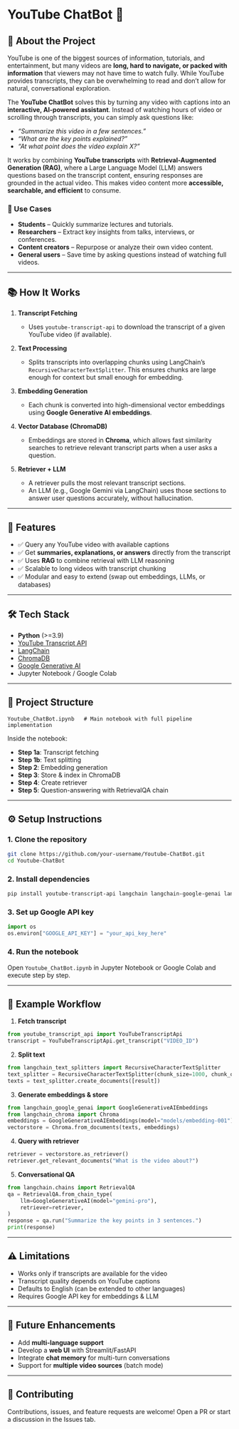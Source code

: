 # YouTube ChatBot 🤖

## 🔎 About the Project

YouTube is one of the biggest sources of information, tutorials, and entertainment, but many videos are **long, hard to navigate, or packed with information** that viewers may not have time to watch fully. While YouTube provides transcripts, they can be overwhelming to read and don’t allow for natural, conversational exploration.

The **YouTube ChatBot** solves this by turning any video with captions into an **interactive, AI-powered assistant**. Instead of watching hours of video or scrolling through transcripts, you can simply ask questions like:

* *“Summarize this video in a few sentences.”*
* *“What are the key points explained?”*
* *“At what point does the video explain X?”*

It works by combining **YouTube transcripts** with **Retrieval-Augmented Generation (RAG)**, where a Large Language Model (LLM) answers questions based on the transcript content, ensuring responses are grounded in the actual video. This makes video content more **accessible, searchable, and efficient** to consume.

### 🎯 Use Cases

* **Students** – Quickly summarize lectures and tutorials.
* **Researchers** – Extract key insights from talks, interviews, or conferences.
* **Content creators** – Repurpose or analyze their own video content.
* **General users** – Save time by asking questions instead of watching full videos.

---

## 📚 How It Works

1. **Transcript Fetching**

   * Uses `youtube-transcript-api` to download the transcript of a given YouTube video (if available).

2. **Text Processing**

   * Splits transcripts into overlapping chunks using LangChain’s `RecursiveCharacterTextSplitter`. This ensures chunks are large enough for context but small enough for embedding.

3. **Embedding Generation**

   * Each chunk is converted into high-dimensional vector embeddings using **Google Generative AI embeddings**.

4. **Vector Database (ChromaDB)**

   * Embeddings are stored in **Chroma**, which allows fast similarity searches to retrieve relevant transcript parts when a user asks a question.

5. **Retriever + LLM**

   * A retriever pulls the most relevant transcript sections.
   * An LLM (e.g., Google Gemini via LangChain) uses those sections to answer user questions accurately, without hallucination.

---

## 🚀 Features

* ✅ Query any YouTube video with available captions
* ✅ Get **summaries, explanations, or answers** directly from the transcript
* ✅ Uses **RAG** to combine retrieval with LLM reasoning
* ✅ Scalable to long videos with transcript chunking
* ✅ Modular and easy to extend (swap out embeddings, LLMs, or databases)

---

## 🛠️ Tech Stack

* **Python** (>=3.9)
* [YouTube Transcript API](https://pypi.org/project/youtube-transcript-api/)
* [LangChain](https://python.langchain.com/)
* [ChromaDB](https://docs.trychroma.com/)
* [Google Generative AI](https://ai.google.dev/)
* Jupyter Notebook / Google Colab

---

## 📂 Project Structure

```
Youtube_ChatBot.ipynb   # Main notebook with full pipeline implementation
```

Inside the notebook:

* **Step 1a**: Transcript fetching
* **Step 1b**: Text splitting
* **Step 2**: Embedding generation
* **Step 3**: Store & index in ChromaDB
* **Step 4**: Create retriever
* **Step 5**: Question-answering with RetrievalQA chain

---

## ⚙️ Setup Instructions

### 1. Clone the repository

```bash
git clone https://github.com/your-username/Youtube-ChatBot.git
cd Youtube-ChatBot
```

### 2. Install dependencies

```bash
pip install youtube-transcript-api langchain langchain-google-genai langchain-chroma
```

### 3. Set up Google API key

```python
import os
os.environ["GOOGLE_API_KEY"] = "your_api_key_here"
```

### 4. Run the notebook

Open `Youtube_ChatBot.ipynb` in Jupyter Notebook or Google Colab and execute step by step.

---

## 📖 Example Workflow

1. **Fetch transcript**

```python
from youtube_transcript_api import YouTubeTranscriptApi
transcript = YouTubeTranscriptApi.get_transcript("VIDEO_ID")
```

2. **Split text**

```python
from langchain_text_splitters import RecursiveCharacterTextSplitter
text_splitter = RecursiveCharacterTextSplitter(chunk_size=1000, chunk_overlap=200)
texts = text_splitter.create_documents([result])
```

3. **Generate embeddings & store**

```python
from langchain_google_genai import GoogleGenerativeAIEmbeddings
from langchain_chroma import Chroma
embeddings = GoogleGenerativeAIEmbeddings(model="models/embedding-001")
vectorstore = Chroma.from_documents(texts, embeddings)
```

4. **Query with retriever**

```python
retriever = vectorstore.as_retriever()
retriever.get_relevant_documents("What is the video about?")
```

5. **Conversational QA**

```python
from langchain.chains import RetrievalQA
qa = RetrievalQA.from_chain_type(
    llm=GoogleGenerativeAI(model="gemini-pro"),
    retriever=retriever,
)
response = qa.run("Summarize the key points in 3 sentences.")
print(response)
```

---

## ⚠️ Limitations

* Works only if transcripts are available for the video
* Transcript quality depends on YouTube captions
* Defaults to English (can be extended to other languages)
* Requires Google API key for embeddings & LLM

---

## 🔮 Future Enhancements

* Add **multi-language support**
* Develop a **web UI** with Streamlit/FastAPI
* Integrate **chat memory** for multi-turn conversations
* Support for **multiple video sources** (batch mode)

---

## 🤝 Contributing

Contributions, issues, and feature requests are welcome! Open a PR or start a discussion in the Issues tab.

